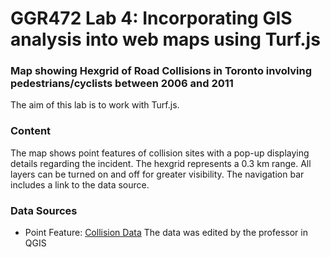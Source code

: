 # GGR472 Lab 4: Incorporating GIS analysis into web maps using Turf.js

 ### Map showing Hexgrid of Road Collisions in Toronto involving pedestrians/cyclists between 2006 and 2011 

 The aim of this lab is to work with Turf.js.

### Content 
The map shows point features of collision sites with a pop-up displaying details regarding the incident. 
The hexgrid represents a 0.3 km range.
All layers can be turned on and off for greater visibility. 
The navigation bar includes a link to the data source.


### Data Sources 
- Point Feature: [Collision Data](https://open.toronto.ca/dataset/motor-vehicle-collisions-involving-killed-or-seriously-injured-persons/)
The data was edited by the professor in QGIS
